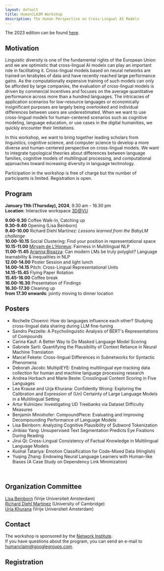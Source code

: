 ```yaml
---
layout: default
title: HumanCLAIM Workshop
description: The Human Perspective on Cross-Lingual AI Models
---
```

The 2023 edition can be found [here](/workshop2023.markdown).

## Motivation

Linguistic diversity is one of the fundamental rights of the European Union and we are optimistic that cross-lingual AI models can play an important role in facilitating it. Cross-lingual models based on neural networks are trained on terabytes of data and have recently reached large performance gains. As the computationally expensive training of such models can only be afforded by large companies, the evaluation of cross-lingual models is driven by commercial incentives and focuses on the average quantitative performance across more than a hundred languages. The intricacies of application scenarios for low-resource languages or economically insignificant purposes are largely being overlooked and individual differences between users are underestimated. When we want to use cross-lingual models for human-centered scenarios such as cognitive modeling, language education, or use cases in the digital humanities, we quickly encounter their limitations. 

In this workshop, we want to bring together leading scholars from linguistics, cognitive science, and computer science to develop a more diverse and human-centered perspective on cross-lingual models.  We want to integrate typological theories about differences between language families, cognitive models of multilingual processing, and computational approaches toward increasing diversity in language technology.

Participation in the workshop is free of charge but the number of participants is limited. 
Registration is open.

## Program

**January 11th (Thursday), 2024**, 9.30 am - 16.30 pm <br>
**Location**: Interactive workspace [3D@VU](https://www.youtube.com/watch?v=Z3E2f56mptw) <br>

**9.00-9.30** Coffee Walk-In, Catching up <br>
**9.30-9.40** Opening (Lisa Beinborn)  <br>
**9.40-10.00** Richard Diehl Martinez: _Lessons learned from the BabyLM challenge_ <br>
**10.00-10.15** Social Clustering: Find your position in representational space <br>
**10.15-11.00** [Miryam de L'Honeux](https://people.cs.kuleuven.be/~miryam.delhoneux/research/): Fairness in Multilingual NLP <br>
**11.00-11.45** [Arianna Bisazza](https://www.cs.rug.nl/~bisazza/): Can modern LMs be truly polyglot? Language learnability & inequalities in NLP <br>
**12.00-14.00** Poster Session and light lunch <br>
**14.00-14.15** Pitch: Cross-Lingual Representational Units <br>
**14.15-15.45** Flying Paper Rotation <br>
**15.45-16.00** Coffee break <br>
**16.00-16.30** Presentation of Findings <br>
**16.30-17.30** Cleaning up <br>
**from 17.30 onwards**: jointly moving to dinner location <be>

## Posters
* Rochelle Choenni: How do languages influence each other? Studying cross-lingual data sharing during LLM fine-tuning <br>
* Sandro Pezzelle: A Psycholinguistic Analysis of BERT's Representations of Compounds <be>
* Carina Kauf: A Better Way to Do Masked Language Model Scoring <br>
* Gabriele Sarti: Quantifying the Plausibility of Context Reliance in Neural Machine Translation <br>
* Marcel Fekete: Cross-lingual Differences in Subnetworks for Syntactic Phenomena <br>
* Deborah Jacobi: MultiplEYE: Enabling multilingual eye-tracking data collection for human and machine language processing research <br>
* Andrea Horbach and Marie Bexte: Crosslingual Content Scoring in Five Languages <br>
* Lea Krause and Urja Khurana: Confidently Wrong: Exploring the Calibration and Expression of (Un) Certainty of Large Language Models in a Multilingual Setting <br>
* Artur Kulmizev: Investigating UD Treebanks via Dataset Difficulty Measures <br>
* Benjamin Minixhofer: CompoundPiece: Evaluating and Improving Decompounding Performance of Language Models <br>
* Lisa Beinborn: Analyzing Cognitive Plausibility of Subword Tokenization <br>
* Jinbiao Yang: Unsupervised Text Segmentation Predicts Eye Fixations During Reading <be>
* Jirui Qi: Cross-Lingual Consistency of Factual Knowledge in Multilingual Language Models <br>
* Kushal Tatariya: Emotion Classification for Code-Mixed Data (Hinglish) <br>
* Yuqing Zhang: Endowing Neural Language Learners with Human-like Biases (A Case Study on Dependency Link Minimization)<br>
<br>

## Organization Committee
[Lisa Beinborn](https://beinborn.eu/) (Vrije Universiteit Amsterdam) <br>
[Richard Diehl Martinez](https://www.richarddiehlmartinez.com/) (University of Cambridge) <br>
[Urja Khurana](https://urjakh.github.io/) (Vrije Universiteit Amsterdam)

## Contact
The workshop is sponsored by the [Network Institute](https://networkinstitute.org/). <br>
If you have questions about the program, you can send an e-mail to humanclaim@googlegroups.com. 

## Registration 
